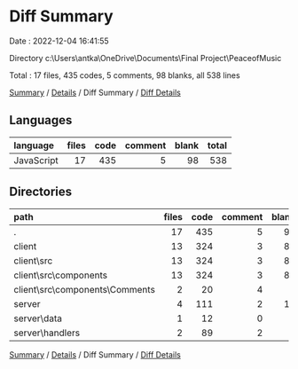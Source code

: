 # Diff Summary

Date : 2022-12-04 16:41:55

Directory c:\\Users\\antka\\OneDrive\\Documents\\Final Project\\PeaceofMusic

Total : 17 files,  435 codes, 5 comments, 98 blanks, all 538 lines

[Summary](results.md) / [Details](details.md) / Diff Summary / [Diff Details](diff-details.md)

## Languages
| language | files | code | comment | blank | total |
| :--- | ---: | ---: | ---: | ---: | ---: |
| JavaScript | 17 | 435 | 5 | 98 | 538 |

## Directories
| path | files | code | comment | blank | total |
| :--- | ---: | ---: | ---: | ---: | ---: |
| . | 17 | 435 | 5 | 98 | 538 |
| client | 13 | 324 | 3 | 88 | 415 |
| client\\src | 13 | 324 | 3 | 88 | 415 |
| client\\src\\components | 13 | 324 | 3 | 88 | 415 |
| client\\src\\components\\Comments | 2 | 20 | 4 | 7 | 31 |
| server | 4 | 111 | 2 | 10 | 123 |
| server\\data | 1 | 12 | 0 | 2 | 14 |
| server\\handlers | 2 | 89 | 2 | 6 | 97 |

[Summary](results.md) / [Details](details.md) / Diff Summary / [Diff Details](diff-details.md)